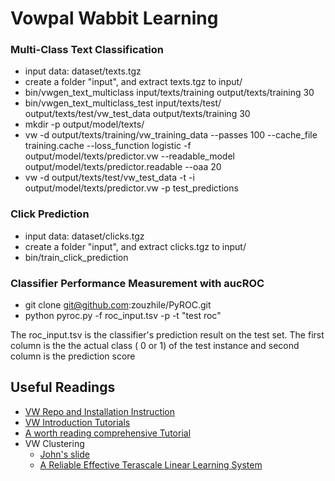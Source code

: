 Vowpal Wabbit Learning
==

### Multi-Class Text Classification
 - input data: dataset/texts.tgz
 - create a folder "input", and extract texts.tgz to input/
 - bin/vwgen_text_multiclass input/texts/training output/texts/training 30
 - bin/vwgen_text_multiclass_test input/texts/test/ output/texts/test/vw_test_data output/texts/training 30
 - mkdir -p output/model/texts/
 - vw -d output/texts/training/vw_training_data --passes 100 --cache_file training.cache --loss_function logistic -f output/model/texts/predictor.vw --readable_model output/model/texts/predictor.readable --oaa 20 
 - vw -d output/texts/test/vw_test_data -t -i output/model/texts/predictor.vw -p test_predictions

### Click Prediction
 - input data: dataset/clicks.tgz
 - create a folder "input", and extract clicks.tgz to input/
 - bin/train_click_prediction

### Classifier Performance Measurement with aucROC
 - git clone git@github.com:zouzhile/PyROC.git 
 - python pyroc.py -f roc_input.tsv -p -t "test roc" 

The roc_input.tsv is the classifier's prediction result on the test set. The first column is the the actual class ( 0 or 1) of the test instance and second column is the prediction score 

## Useful Readings
 - [VW Repo and Installation Instruction](https://github.com/JohnLangford/vowpal_wabbit)
 - [VW Introduction Tutorials](https://github.com/JohnLangford/vowpal_wabbit/wiki/Tutorial) 
 - [A worth reading comprehensive Tutorial](http://zinkov.com/posts/2013-08-13-vowpal-tutorial/)
 - VW Clustering 
   - [John's slide](https://raw.github.com/wiki/JohnLangford/vowpal_wabbit/Cluster_parallel.pdf) 
   - [A Reliable Effective Terascale Linear Learning System](http://arxiv.org/pdf/1110.4198v3.pdf) 

